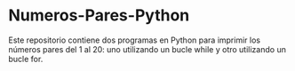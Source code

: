 # Numeros-Pares-Python
Este repositorio contiene dos programas en Python para imprimir los números pares del 1 al 20: uno utilizando un bucle while y otro utilizando un bucle for.

